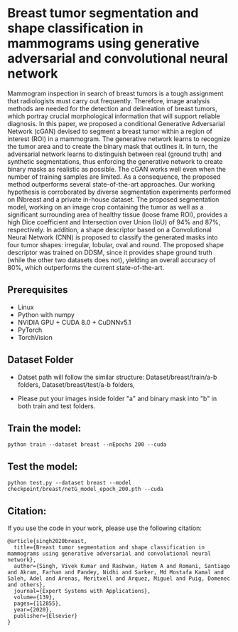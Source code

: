 # Breast tumor segmentation and shape classification in mammograms using generative adversarial and convolutional neural network
Mammogram inspection in search of breast tumors is a tough assignment that radiologists must carry out frequently. Therefore, image analysis methods are needed for the detection and delineation of breast tumors, which portray crucial morphological information that will support reliable diagnosis. In this paper, we proposed a conditional Generative Adversarial Network (cGAN) devised to segment a breast tumor within a region of interest (ROI) in a mammogram. The generative network learns to recognize the tumor area and to create the binary mask that outlines it. In turn, the adversarial network learns to distinguish between real (ground truth) and synthetic segmentations, thus enforcing the generative network to create binary masks as realistic as possible. The cGAN works well even when the number of training samples are limited. As a consequence, the proposed method outperforms several state-of-the-art approaches. Our working hypothesis is corroborated by diverse segmentation experiments performed on INbreast and a private in-house dataset. The proposed segmentation model, working on an image crop containing the tumor as well as a significant surrounding area of healthy tissue (loose frame ROI), provides a high Dice coefficient and Intersection over Union (IoU) of 94% and 87%, respectively. In addition, a shape descriptor based on a Convolutional Neural Network (CNN) is proposed to classify the generated masks into four tumor shapes: irregular, lobular, oval and round. The proposed shape descriptor was trained on DDSM, since it provides shape ground truth (while the other two datasets does not), yielding an overall accuracy of 80%, which outperforms the current state-of-the-art.

## Prerequisites

+ Linux
+ Python with numpy
+ NVIDIA GPU + CUDA 8.0 + CuDNNv5.1
+ PyTorch
+ TorchVision

## Dataset Folder

+ Datset path will follow the similar structure: Dataset/breast/train/a-b folders, Dataset/breast/test/a-b folders, 

+ Please put your images inside folder "a" and binary mask into "b" in both train and test folders.

## Train the model:

    python train --dataset breast --nEpochs 200 --cuda

## Test the model:

    python test.py --dataset breast --model checkpoint/breast/netG_model_epoch_200.pth --cuda

## Citation:
If you use the code in your work, please use the following citation:
```
@article{singh2020breast,
  title={Breast tumor segmentation and shape classification in mammograms using generative adversarial and convolutional neural network},
  author={Singh, Vivek Kumar and Rashwan, Hatem A and Romani, Santiago and Akram, Farhan and Pandey, Nidhi and Sarker, Md Mostafa Kamal and Saleh, Adel and Arenas, Meritxell and Arquez, Miguel and Puig, Domenec and others},
  journal={Expert Systems with Applications},
  volume={139},
  pages={112855},
  year={2020},
  publisher={Elsevier}
}
```
